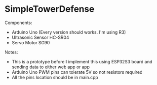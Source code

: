 # SimpleTowerDefense

Components:
- Arduino Uno (Every version should works. I'm using R3)
- Ultrasonic Sensor HC-SR04
- Servo Motor SG90

Notes:
- This is a prototype before I implement this using ESP32S3 board and sending data to either web app or app
- Arduino Uno PWM pins can tolerate 5V so not resistors required
- All the pins location should be in main.cpp
